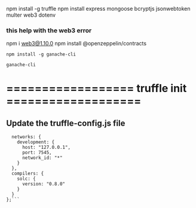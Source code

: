 npm install -g truffle
npm install express mongoose bcryptjs jsonwebtoken multer web3 dotenv

### this help with the web3 error
npm i web3@1.10.0
npm install @openzeppelin/contracts



`npm install -g ganache-cli`

`ganache-cli`

# ================== truffle init ===================

## Update the truffle-config.js file

```module.exports = {
  networks: {
    development: {
      host: "127.0.0.1",
      port: 7545,
      network_id: "*"
    }
  },
  compilers: {
    solc: {
      version: "0.8.0"
    }
  }
};```
